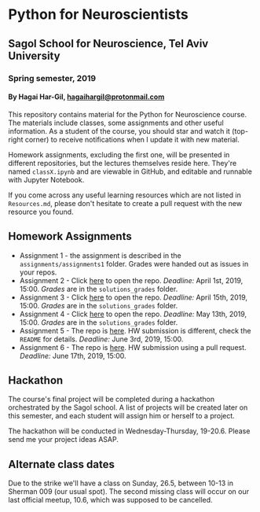 # Python for Neuroscientists

## Sagol School for Neuroscience, Tel Aviv University

### Spring semester, 2019

#### By Hagai Har-Gil, hagaihargil@protonmail.com

This repository contains material for the Python for Neuroscience course.
The materials include classes, some assignments and other useful information.
As a student of the course, you should star and watch it (top-right corner) to receive
notifications when I update it with new material.

Homework assignments, excluding the first one, will be presented in different repositories,
but the lectures themselves reside here. They're named `classX.ipynb` and are viewable in GitHub,
and editable and runnable with Jupyter Notebook.

If you come across any useful learning resources which are not listed in `Resources.md`,
please don't hesitate to create a pull request with the new resource you found.

## Homework Assignments

* Assignment 1 - the assignment is described in the ``assignments/assignments1`` folder. Grades were handed out as issues in your repos.
* Assignment 2 - Click [here](https://classroom.github.com/a/Lk_aw7SK) to open the repo. _Deadline:_ April 1st, 2019, 15:00. _Grades_ are in the ``solutions_grades`` folder.
* Assignment 3 - Click [here](https://classroom.github.com/a/c22J_eQk) to open the repo. _Deadline:_ April 15th, 2019, 15:00. _Grades_ are in the ``solutions_grades`` folder.
* Assignment 4 - Click [here](https://classroom.github.com/a/yP6NbbNG) to open the repo. _Deadline:_ May 13th, 2019, 15:00. _Grades_ are in the ``solutions_grades`` folder.
* Assignment 5 - The repo is [here](https://github.com/sagol-python-for-neuroscientists/hw5_2019). HW submission is different, check the `README` for details. _Deadline:_ June 3rd, 2019, 15:00.
* Assignment 6 - The repo is [here]((https://github.com/sagol-python-for-neuroscientists/hw6_2019)). HW submission using a pull request. _Deadline:_ June 17th, 2019, 15:00.

## Hackathon

The course's final project will be completed during a hackathon orchestrated by the Sagol school. A list of projects will be created later on this semester, and each student will assign him or herself to a project.

The hackathon will be conducted in Wednesday-Thursday, 19-20.6. Please send me your project ideas ASAP.

## Alternate class dates

Due to the strike we'll have a class on Sunday, 26.5, between 10-13 in Sherman 009 (our usual spot). The second missing class will occur on our last official meetup, 10.6, which was supposed to be cancelled.
